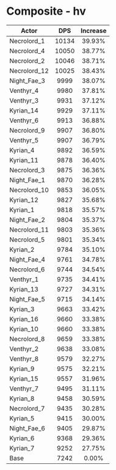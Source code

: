 # Composite - hv
| Actor | DPS | Increase |
|---|:---:|:---:|
|Necrolord_1|10134|39.93%|
|Necrolord_4|10050|38.77%|
|Necrolord_2|10046|38.71%|
|Necrolord_12|10025|38.43%|
|Night_Fae_3|9999|38.07%|
|Venthyr_4|9980|37.81%|
|Venthyr_3|9931|37.12%|
|Kyrian_14|9929|37.11%|
|Venthyr_6|9913|36.88%|
|Necrolord_9|9907|36.80%|
|Venthyr_5|9907|36.79%|
|Kyrian_4|9892|36.59%|
|Kyrian_11|9878|36.40%|
|Necrolord_3|9875|36.36%|
|Night_Fae_1|9870|36.28%|
|Necrolord_10|9853|36.05%|
|Kyrian_12|9827|35.68%|
|Kyrian_1|9818|35.57%|
|Night_Fae_2|9804|35.37%|
|Necrolord_11|9803|35.36%|
|Necrolord_5|9801|35.34%|
|Kyrian_2|9784|35.10%|
|Night_Fae_4|9761|34.78%|
|Necrolord_6|9744|34.54%|
|Venthyr_1|9735|34.41%|
|Kyrian_13|9727|34.31%|
|Night_Fae_5|9715|34.14%|
|Kyrian_3|9663|33.42%|
|Kyrian_16|9660|33.38%|
|Kyrian_10|9660|33.38%|
|Necrolord_8|9659|33.38%|
|Venthyr_2|9638|33.08%|
|Venthyr_8|9579|32.27%|
|Kyrian_9|9575|32.21%|
|Kyrian_15|9557|31.96%|
|Venthyr_7|9495|31.11%|
|Kyrian_8|9458|30.59%|
|Necrolord_7|9435|30.28%|
|Kyrian_5|9415|30.00%|
|Night_Fae_6|9405|29.87%|
|Kyrian_6|9368|29.36%|
|Kyrian_7|9252|27.75%|
|Base|7242|0.00%|
